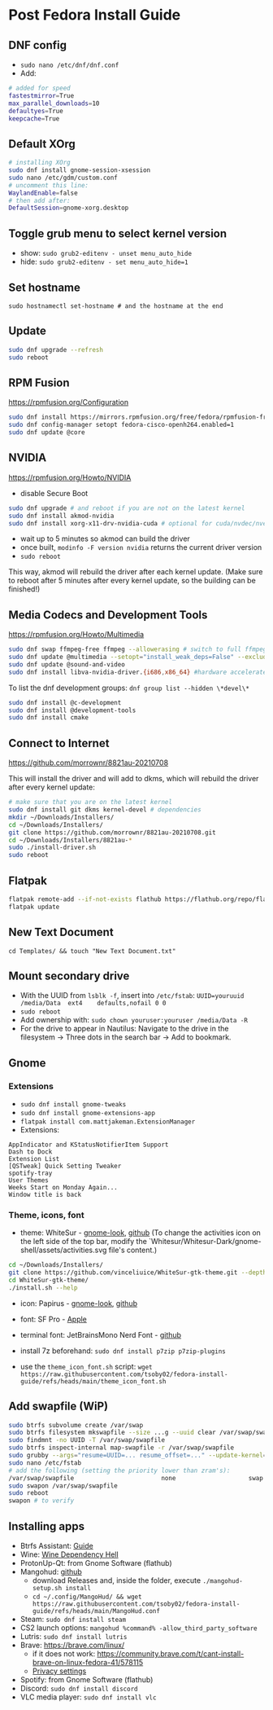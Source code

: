 # Post Fedora Install Guide

## DNF config
- `sudo nano /etc/dnf/dnf.conf`
- Add:
```sh
# added for speed
fastestmirror=True
max_parallel_downloads=10
defaultyes=True
keepcache=True
```

## Default XOrg
```sh
# installing XOrg 
sudo dnf install gnome-session-xsession
sudo nano /etc/gdm/custom.conf
# uncomment this line:
WaylandEnable=false
# then add after:
DefaultSession=gnome-xorg.desktop
```

## Toggle grub menu to select kernel version
- show: `sudo grub2-editenv - unset menu_auto_hide`
- hide: `sudo grub2-editenv - set menu_auto_hide=1`

## Set hostname
`sudo hostnamectl set-hostname # and the hostname at the end`

## Update
```sh
sudo dnf upgrade --refresh
sudo reboot
```

## RPM Fusion
https://rpmfusion.org/Configuration

```sh
sudo dnf install https://mirrors.rpmfusion.org/free/fedora/rpmfusion-free-release-$(rpm -E %fedora).noarch.rpm https://mirrors.rpmfusion.org/nonfree/fedora/rpmfusion-nonfree-release-$(rpm -E %fedora).noarch.rpm
sudo dnf config-manager setopt fedora-cisco-openh264.enabled=1
sudo dnf update @core
```

## NVIDIA
https://rpmfusion.org/Howto/NVIDIA

- disable Secure Boot
```sh
sudo dnf upgrade # and reboot if you are not on the latest kernel
sudo dnf install akmod-nvidia
sudo dnf install xorg-x11-drv-nvidia-cuda # optional for cuda/nvdec/nvenc support
```
- wait up to 5 minutes so akmod can build the driver
- once built, `modinfo -F version nvidia` returns the current driver version
- `sudo reboot`

This way, akmod will rebuild the driver after each kernel update. (Make sure to reboot after 5 minutes after every kernel update, so the building can be finished!)

## Media Codecs and Development Tools
https://rpmfusion.org/Howto/Multimedia

```sh
sudo dnf swap ffmpeg-free ffmpeg --allowerasing # switch to full ffmpeg
sudo dnf update @multimedia --setopt="install_weak_deps=False" --exclude=PackageKit-gstreamer-plugin
sudo dnf update @sound-and-video
sudo dnf install libva-nvidia-driver.{i686,x86_64} #hardware accelerated codec
```
To list the dnf development groups: `dnf group list --hidden \*devel\*`
```sh
sudo dnf install @c-development
sudo dnf install @development-tools
sudo dnf install cmake
```

## Connect to Internet
https://github.com/morrownr/8821au-20210708

This will install the driver and will add to dkms, which will rebuild the driver after every kernel update:
```sh
# make sure that you are on the latest kernel
sudo dnf install git dkms kernel-devel # dependencies
mkdir ~/Downloads/Installers/
cd ~/Downloads/Installers/
git clone https://github.com/morrownr/8821au-20210708.git
cd ~/Downloads/Installers/8821au-*
sudo ./install-driver.sh
sudo reboot
```

## Flatpak
```sh
flatpak remote-add --if-not-exists flathub https://flathub.org/repo/flathub.flatpakrepo
flatpak update
```

## New Text Document
`cd Templates/ && touch "New Text Document.txt"`

## Mount secondary drive
- With the UUID from `lsblk -f`, insert into `/etc/fstab`: `UUID=youruuid /media/Data  ext4    defaults,nofail 0 0`
- `sudo reboot`
- Add ownership with: `sudo chown youruser:youruser /media/Data -R`
- For the drive to appear in Nautilus: Navigate to the drive in the filesystem -> Three dots in the search bar -> Add to bookmark.

## Gnome

### Extensions
- `sudo dnf install gnome-tweaks`
- `sudo dnf install gnome-extensions-app`
- `flatpak install com.mattjakeman.ExtensionManager`
- Extensions:
```
AppIndicator and KStatusNotifierItem Support
Dash to Dock
Extension List
[QSTweak] Quick Setting Tweaker
spotify-tray
User Themes
Weeks Start on Monday Again...
Window title is back
```

### Theme, icons, font
- theme: WhiteSur - [gnome-look](https://www.gnome-look.org/p/1403328), [github](https://github.com/vinceliuice/WhiteSur-gtk-theme) (To change the activities icon on the left side of the top bar, modify the `Whitesur/Whitesur-Dark/gnome-shell/assets/activities.svg file's content.)
```sh
cd ~/Downloads/Installers/
git clone https://github.com/vinceliuice/WhiteSur-gtk-theme.git --depth=1
cd WhiteSur-gtk-theme/
./install.sh --help
```

- icon: Papirus - [gnome-look](https://www.gnome-look.org/p/1166289), [github](https://github.com/PapirusDevelopmentTeam/papirus-icon-theme/)
- font: SF Pro - [Apple](https://developer.apple.com/fonts/)
- terminal font: JetBrainsMono Nerd Font - [github](https://github.com/JetBrains/JetBrainsMono)

- install 7z beforehand: `sudo dnf install p7zip p7zip-plugins`
- use the `theme_icon_font.sh` script: `wget https://raw.githubusercontent.com/tsoby02/fedora-install-guide/refs/heads/main/theme_icon_font.sh`

## Add swapfile (WiP)
```sh
sudo btrfs subvolume create /var/swap
sudo btrfs filesystem mkswapfile --size ...g --uuid clear /var/swap/swapfile # replace with your ammount
sudo findmnt -no UUID -T /var/swap/swapfile
sudo btrfs inspect-internal map-swapfile -r /var/swap/swapfile
sudo grubby --args="resume=UUID=... resume_offset=..." --update-kernel=ALL # replace with your UUID and offset
sudo nano /etc/fstab
# add the following (setting the priority lower than zram's):
/var/swap/swapfile                        none                    swap    defaults,pri=0 0 0
sudo swapon /var/swap/swapfile
sudo reboot
swapon # to verify
```

## Installing apps
- Btrfs Assistant: [Guide](https://knowledgebase.frame.work/en_us/fedora-system-restore-root-snapshots-using-btrfs-assistant-rkHNxajS3)
- Wine: [Wine Dependency Hell](https://www.gloriouseggroll.tv/how-to-get-out-of-wine-dependency-hell/)
- ProtonUp-Qt: from Gnome Software (flathub)
- Mangohud: [github](https://github.com/flightlessmango/MangoHud?tab=readme-ov-file#installation---pre-packaged-binaries)
    - download Releases and, inside the folder, execute `./mangohud-setup.sh install`
    - `cd ~/.config/MangoHud/ && wget https://raw.githubusercontent.com/tsoby02/fedora-install-guide/refs/heads/main/MangoHud.conf`
- Steam: `sudo dnf install steam`
- CS2 launch options: `mangohud %command% -allow_third_party_software` 
- Lutris: `sudo dnf install lutris`
- Brave: https://brave.com/linux/
    - if it does not work: https://community.brave.com/t/cant-install-brave-on-linux-fedora-41/578115
    - [Privacy settings](https://www.privacyguides.org/en/desktop-browsers/#recommended-brave-configuration)
- Spotify: from Gnome Software (flathub)
- Discord: `sudo dnf install discord`
- VLC media player: `sudo dnf install vlc`

